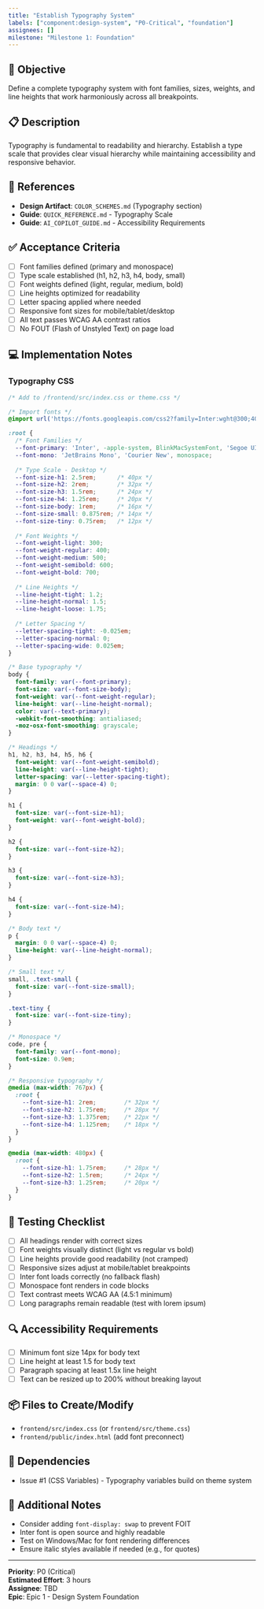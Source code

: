```yaml
---
title: "Establish Typography System"
labels: ["component:design-system", "P0-Critical", "foundation"]
assignees: []
milestone: "Milestone 1: Foundation"
---
```


## 🎯 Objective

Define a complete typography system with font families, sizes, weights, and line heights that work harmoniously across all breakpoints.

## 📋 Description

Typography is fundamental to readability and hierarchy. Establish a type scale that provides clear visual hierarchy while maintaining accessibility and responsive behavior.

## 🔗 References

- **Design Artifact**: `COLOR_SCHEMES.md` (Typography section)
- **Guide**: `QUICK_REFERENCE.md` - Typography Scale
- **Guide**: `AI_COPILOT_GUIDE.md` - Accessibility Requirements

## ✅ Acceptance Criteria

- [ ] Font families defined (primary and monospace)
- [ ] Type scale established (h1, h2, h3, h4, body, small)
- [ ] Font weights defined (light, regular, medium, bold)
- [ ] Line heights optimized for readability
- [ ] Letter spacing applied where needed
- [ ] Responsive font sizes for mobile/tablet/desktop
- [ ] All text passes WCAG AA contrast ratios
- [ ] No FOUT (Flash of Unstyled Text) on page load

## 💻 Implementation Notes

### Typography CSS

```css
/* Add to /frontend/src/index.css or theme.css */

/* Import fonts */
@import url('https://fonts.googleapis.com/css2?family=Inter:wght@300;400;500;600;700&family=JetBrains+Mono:wght@400;500&display=swap');

:root {
  /* Font Families */
  --font-primary: 'Inter', -apple-system, BlinkMacSystemFont, 'Segoe UI', sans-serif;
  --font-mono: 'JetBrains Mono', 'Courier New', monospace;
  
  /* Type Scale - Desktop */
  --font-size-h1: 2.5rem;      /* 40px */
  --font-size-h2: 2rem;        /* 32px */
  --font-size-h3: 1.5rem;      /* 24px */
  --font-size-h4: 1.25rem;     /* 20px */
  --font-size-body: 1rem;      /* 16px */
  --font-size-small: 0.875rem; /* 14px */
  --font-size-tiny: 0.75rem;   /* 12px */
  
  /* Font Weights */
  --font-weight-light: 300;
  --font-weight-regular: 400;
  --font-weight-medium: 500;
  --font-weight-semibold: 600;
  --font-weight-bold: 700;
  
  /* Line Heights */
  --line-height-tight: 1.2;
  --line-height-normal: 1.5;
  --line-height-loose: 1.75;
  
  /* Letter Spacing */
  --letter-spacing-tight: -0.025em;
  --letter-spacing-normal: 0;
  --letter-spacing-wide: 0.025em;
}

/* Base typography */
body {
  font-family: var(--font-primary);
  font-size: var(--font-size-body);
  font-weight: var(--font-weight-regular);
  line-height: var(--line-height-normal);
  color: var(--text-primary);
  -webkit-font-smoothing: antialiased;
  -moz-osx-font-smoothing: grayscale;
}

/* Headings */
h1, h2, h3, h4, h5, h6 {
  font-weight: var(--font-weight-semibold);
  line-height: var(--line-height-tight);
  letter-spacing: var(--letter-spacing-tight);
  margin: 0 0 var(--space-4) 0;
}

h1 {
  font-size: var(--font-size-h1);
  font-weight: var(--font-weight-bold);
}

h2 {
  font-size: var(--font-size-h2);
}

h3 {
  font-size: var(--font-size-h3);
}

h4 {
  font-size: var(--font-size-h4);
}

/* Body text */
p {
  margin: 0 0 var(--space-4) 0;
  line-height: var(--line-height-normal);
}

/* Small text */
small, .text-small {
  font-size: var(--font-size-small);
}

.text-tiny {
  font-size: var(--font-size-tiny);
}

/* Monospace */
code, pre {
  font-family: var(--font-mono);
  font-size: 0.9em;
}

/* Responsive typography */
@media (max-width: 767px) {
  :root {
    --font-size-h1: 2rem;        /* 32px */
    --font-size-h2: 1.75rem;     /* 28px */
    --font-size-h3: 1.375rem;    /* 22px */
    --font-size-h4: 1.125rem;    /* 18px */
  }
}

@media (max-width: 480px) {
  :root {
    --font-size-h1: 1.75rem;     /* 28px */
    --font-size-h2: 1.5rem;      /* 24px */
    --font-size-h3: 1.25rem;     /* 20px */
  }
}
```

## 🧪 Testing Checklist

- [ ] All headings render with correct sizes
- [ ] Font weights visually distinct (light vs regular vs bold)
- [ ] Line heights provide good readability (not cramped)
- [ ] Responsive sizes adjust at mobile/tablet breakpoints
- [ ] Inter font loads correctly (no fallback flash)
- [ ] Monospace font renders in code blocks
- [ ] Text contrast meets WCAG AA (4.5:1 minimum)
- [ ] Long paragraphs remain readable (test with lorem ipsum)

## 🔍 Accessibility Requirements

- [ ] Minimum font size 14px for body text
- [ ] Line height at least 1.5 for body text
- [ ] Paragraph spacing at least 1.5x line height
- [ ] Text can be resized up to 200% without breaking layout

## 📦 Files to Create/Modify

- `frontend/src/index.css` (or `frontend/src/theme.css`)
- `frontend/public/index.html` (add font preconnect)

## 🔗 Dependencies

- Issue #1 (CSS Variables) - Typography variables build on theme system

## 📝 Additional Notes

- Consider adding `font-display: swap` to prevent FOIT
- Inter font is open source and highly readable
- Test on Windows/Mac for font rendering differences
- Ensure italic styles available if needed (e.g., for quotes)

---

**Priority**: P0 (Critical)  
**Estimated Effort**: 3 hours  
**Assignee**: TBD  
**Epic**: Epic 1 - Design System Foundation
